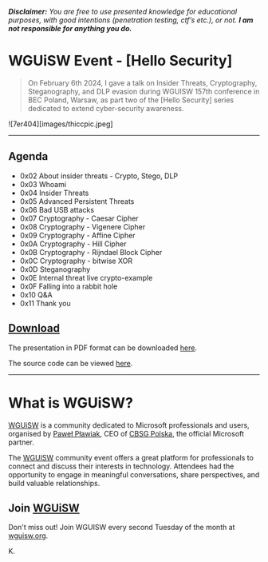 **_Disclaimer:_** _You are free to use presented knowledge for educational purposes, with good intentions (penetration testing, ctf’s etc.), or not._ **_I am not responsible for anything you do._**

# WGUiSW Event - [Hello Security]

> On February 6th 2024, I gave a talk on Insider Threats, Cryptography, Steganography, and DLP evasion during WGUISW 157th conference in BEC Poland, Warsaw, as part two of the [Hello Security] series dedicated to extend cyber-security awareness.

![7er404][images/thiccpic.jpeg]

---
## Agenda

- 0x02 About insider threats - Crypto, Stego, DLP 
- 0x03 Whoami
- 0x04 Insider Threats
- 0x05 Advanced Persistent Threats
- 0x06 Bad USB attacks
- 0x07 Cryptography - Caesar Cipher
- 0x08 Cryptography - Vigenere Cipher 
- 0x09 Cryptography - Affine Cipher
- 0x0A Cryptography - Hill Cipher
- 0x0B Cryptography - Rijndael Block Cipher
- 0x0C Cryptography - bitwise XOR
- 0x0D Steganography
- 0x0E Internal threat live crypto-example
- 0x0F Falling into a rabbit hole
- 0x10 Q&A
- 0x11 Thank you

## [Download](assets/About_Insider_Threats-Crypto_Stego_DLP_2024.pdf "Download")

The presentation in PDF format can be downloaded [here](assets/About_Insider_Threats-Crypto_Stego_DLP_2024.pdf "here").

The source code can be viewed [here](https://github.com/krystianbajno/articles/tree/main/0x07%20About%20Insider%20Threats.%20Crypto%2C%20Stego%2C%20DLP/src "here").

---
# What is WGUiSW?

[WGUiSW](http://www.wguisw.org) is a community dedicated to Microsoft professionals and users, organised by [Paweł Pławiak](https://www.linkedin.com/in/pplawiak/), CEO of [CBSG Polska](https://www.cbsg.pl/), the official Microsoft partner.

The [WGUISW](http://www.wguisw.org) community event offers a great platform for professionals to connect and discuss their interests in technology. Attendees had the opportunity to engage in meaningful conversations, share perspectives, and build valuable relationships.

## Join [WGUiSW](http://www.wguisw.org)
Don't miss out! Join WGUISW every second Tuesday of the month at [wguisw.org](http://www.wguisw.org).

K.